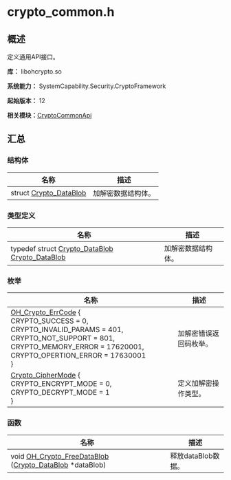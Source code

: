 # crypto_common.h


## 概述

定义通用API接口。

**库：** libohcrypto.so

**系统能力：** SystemCapability.Security.CryptoFramework

**起始版本：** 12

**相关模块：**[CryptoCommonApi](_crypto_common_api.md)


## 汇总


### 结构体

| 名称 | 描述 | 
| -------- | -------- |
| struct  [Crypto_DataBlob](_crypto___data_blob.md) | 加解密数据结构体。 | 


### 类型定义

| 名称 | 描述 | 
| -------- | -------- |
| typedef struct [Crypto_DataBlob](_crypto___data_blob.md) [Crypto_DataBlob](_crypto_common_api.md#crypto_datablob) | 加解密数据结构体。 | 


### 枚举

| 名称 | 描述 | 
| -------- | -------- |
| [OH_Crypto_ErrCode](_crypto_common_api.md#oh_crypto_errcode) {<br/>CRYPTO_SUCCESS = 0, CRYPTO_INVALID_PARAMS = 401,<br/>CRYPTO_NOT_SUPPORT = 801, CRYPTO_MEMORY_ERROR = 17620001,<br/>CRYPTO_OPERTION_ERROR = 17630001<br/>} | 加解密错误返回码枚举。 | 
| [Crypto_CipherMode](_crypto_common_api.md#crypto_ciphermode) {<br/>CRYPTO_ENCRYPT_MODE = 0,<br/>CRYPTO_DECRYPT_MODE = 1<br/>} | 定义加解密操作类型。 | 


### 函数

| 名称 | 描述 | 
| -------- | -------- |
| void [OH_Crypto_FreeDataBlob](_crypto_common_api.md#oh_crypto_freedatablob) ([Crypto_DataBlob](_crypto___data_blob.md) \*dataBlob) | 释放dataBlob数据。 | 
